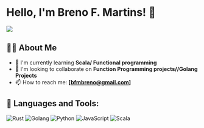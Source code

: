 # Hello, I'm Breno F. Martins! 👋

![](https://komarev.com/ghpvc/?username=BFostek)


## 🙋‍♂️ About Me

- 🌱 I'm currently learning **Scala/ Functional programming**
- 👯 I'm looking to collaborate on **Function Programming projects//Golang Projects**
- 📫 How to reach me: **[bfmbreno@gmail.com]**
  
## 🚀 Languages and Tools:

![Rust](https://img.shields.io/badge/-Rust-000000?style=flat-square&logo=rust)
![Golang](https://img.shields.io/badge/-Go-00ADD8?style=flat-square&logo=go&logoColor=white)
![Python](https://img.shields.io/badge/-Python-3776AB?style=flat-square&logo=python&logoColor=yellow)
![JavaScript](https://img.shields.io/badge/-JavaScript-black?style=flat-square&logo=javascript)
![Scala](https://img.shields.io/badge/-Scala-black?style=flat-square&logo=Scala)

